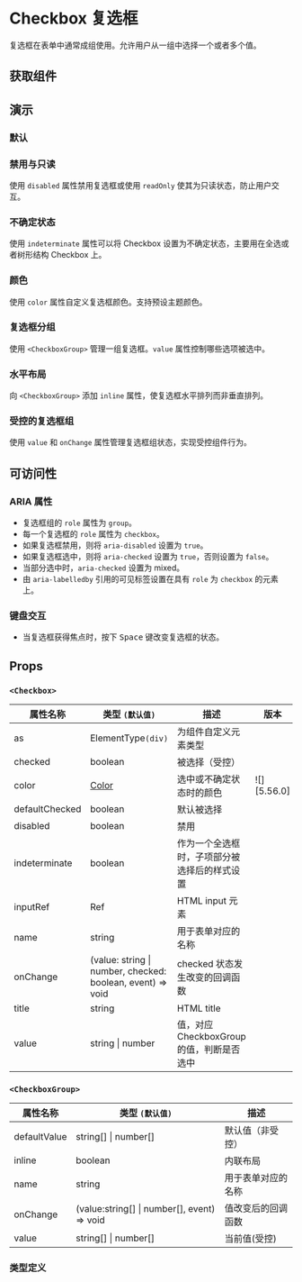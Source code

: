 # Checkbox 复选框

复选框在表单中通常成组使用。允许用户从一组中选择一个或者多个值。

## 获取组件

<!--{include:<import-guide>}-->

## 演示

### 默认

<!--{include:`basic.md`}-->

### 禁用与只读

使用 `disabled` 属性禁用复选框或使用 `readOnly` 使其为只读状态，防止用户交互。

<!--{include:`disabled.md`}-->

### 不确定状态

使用 `indeterminate` 属性可以将 Checkbox 设置为不确定状态，主要用在全选或者树形结构 Checkbox 上。

<!--{include:`indeterminate.md`}-->

### 颜色

使用 `color` 属性自定义复选框颜色。支持预设主题颜色。

<!--{include:`colors.md`}-->

### 复选框分组

使用 `<CheckboxGroup>` 管理一组复选框。`value` 属性控制哪些选项被选中。

<!--{include:`checkbox-group.md`}-->

### 水平布局

向 `<CheckboxGroup>` 添加 `inline` 属性，使复选框水平排列而非垂直排列。

<!--{include:`checkbox-groupinline.md`}-->

### 受控的复选框组

使用 `value` 和 `onChange` 属性管理复选框组状态，实现受控组件行为。

<!--{include:`checkbox-group-controlled.md`}-->

## 可访问性

### ARIA 属性

- 复选框组的 `role` 属性为 `group`。
- 每一个复选框的 `role` 属性为 `checkbox`。
- 如果复选框禁用，则将 `aria-disabled` 设置为 `true`。
- 如果复选框选中，则将 `aria-checked` 设置为 `true`，否则设置为 `false`。
- 当部分选中时，`aria-checked` 设置为 mixed。
- 由 `aria-labelledby` 引用的可见标签设置在具有 `role` 为 `checkbox` 的元素上。

### 键盘交互

- 当复选框获得焦点时，按下 <kbd>Space</kbd> 键改变复选框的状态。

## Props

### `<Checkbox>`

| 属性名称       | 类型 `(默认值)`                                            | 描述                                         | 版本        |
| -------------- | ---------------------------------------------------------- | -------------------------------------------- | ----------- |
| as             | ElementType`(div)`                                         | 为组件自定义元素类型                         |             |
| checked        | boolean                                                    | 被选择（受控）                               |             |
| color          | [Color](#code-ts-color-code)                               | 选中或不确定状态时的颜色                     | ![][5.56.0] |
| defaultChecked | boolean                                                    | 默认被选择                                   |             |
| disabled       | boolean                                                    | 禁用                                         |             |
| indeterminate  | boolean                                                    | 作为一个全选框时，子项部分被选择后的样式设置 |             |
| inputRef       | Ref                                                        | HTML input 元素                              |             |
| name           | string                                                     | 用于表单对应的名称                           |             |
| onChange       | (value: string \| number, checked: boolean, event) => void | checked 状态发生改变的回调函数               |             |
| title          | string                                                     | HTML title                                   |             |
| value          | string \| number                                           | 值，对应 CheckboxGroup 的值，判断是否选中    |             |

### `<CheckboxGroup>`

| 属性名称     | 类型 `(默认值)`                             | 描述               |
| ------------ | ------------------------------------------- | ------------------ |
| defaultValue | string[] \| number[]                        | 默认值（非受控）   |
| inline       | boolean                                     | 内联布局           |
| name         | string                                      | 用于表单对应的名称 |
| onChange     | (value:string[] \| number[], event) => void | 值改变后的回调函数 |
| value        | string[] \| number[]                        | 当前值(受控)       |


### 类型定义

<!--{include:(_common/types/color.md)}-->
